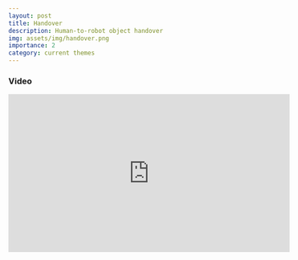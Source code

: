 ```yaml
---
layout: post
title: Handover
description: Human-to-robot object handover 
img: assets/img/handover.png
importance: 2
category: current themes
---
```





### Video

<iframe width="560" height="315" src="https://www.youtube.com/embed/eWn1Kby0mK8" title="YouTube video player" frameborder="0" allow="accelerometer; autoplay; clipboard-write; encrypted-media; gyroscope; picture-in-picture" allowfullscreen></iframe>
